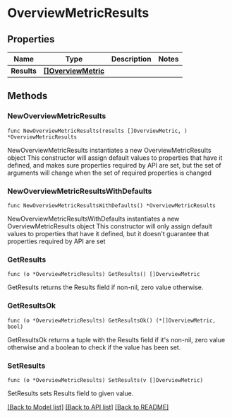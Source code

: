 # OverviewMetricResults

## Properties

Name | Type | Description | Notes
------------ | ------------- | ------------- | -------------
**Results** | [**[]OverviewMetric**](OverviewMetric.md) |  | 

## Methods

### NewOverviewMetricResults

`func NewOverviewMetricResults(results []OverviewMetric, ) *OverviewMetricResults`

NewOverviewMetricResults instantiates a new OverviewMetricResults object
This constructor will assign default values to properties that have it defined,
and makes sure properties required by API are set, but the set of arguments
will change when the set of required properties is changed

### NewOverviewMetricResultsWithDefaults

`func NewOverviewMetricResultsWithDefaults() *OverviewMetricResults`

NewOverviewMetricResultsWithDefaults instantiates a new OverviewMetricResults object
This constructor will only assign default values to properties that have it defined,
but it doesn't guarantee that properties required by API are set

### GetResults

`func (o *OverviewMetricResults) GetResults() []OverviewMetric`

GetResults returns the Results field if non-nil, zero value otherwise.

### GetResultsOk

`func (o *OverviewMetricResults) GetResultsOk() (*[]OverviewMetric, bool)`

GetResultsOk returns a tuple with the Results field if it's non-nil, zero value otherwise
and a boolean to check if the value has been set.

### SetResults

`func (o *OverviewMetricResults) SetResults(v []OverviewMetric)`

SetResults sets Results field to given value.



[[Back to Model list]](../README.md#documentation-for-models) [[Back to API list]](../README.md#documentation-for-api-endpoints) [[Back to README]](../README.md)


